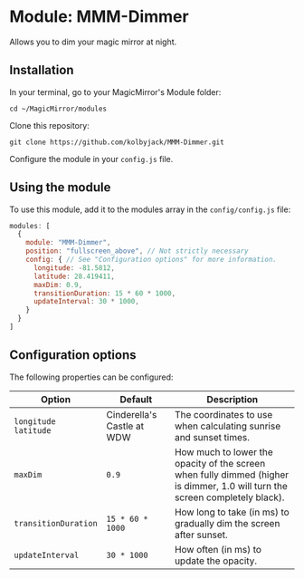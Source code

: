 # Module: MMM-Dimmer
Allows you to dim your magic mirror at night.

## Installation

In your terminal, go to your MagicMirror's Module folder:
````
cd ~/MagicMirror/modules
````

Clone this repository:
````
git clone https://github.com/kolbyjack/MMM-Dimmer.git
````

Configure the module in your `config.js` file.

## Using the module

To use this module, add it to the modules array in the `config/config.js` file:
````javascript
modules: [
  {
    module: "MMM-Dimmer",
    position: "fullscreen_above", // Not strictly necessary
    config: { // See "Configuration options" for more information.
      longitude: -81.5812,
      latitude: 28.419411,
      maxDim: 0.9,
      transitionDuration: 15 * 60 * 1000,
      updateInterval: 30 * 1000,
    }
  }
]
````

## Configuration options

The following properties can be configured:


|Option|Default|Description|
|---|---|---|
|`longitude`<br/>`latitude`|Cinderella's Castle at WDW|The coordinates to use when calculating sunrise and sunset times.|
|`maxDim`|`0.9`|How much to lower the opacity of the screen when fully dimmed (higher is dimmer, 1.0 will turn the screen completely black).|
|`transitionDuration`|`15 * 60 * 1000`|How long to take (in ms) to gradually dim the screen after sunset.|
|`updateInterval`|`30 * 1000`|How often (in ms) to update the opacity.|
